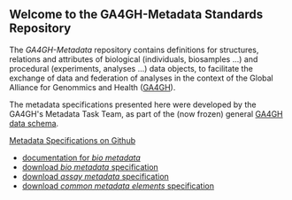 ## Welcome to the GA4GH-Metadata Standards Repository

The *GA4GH-Metadata* repository contains definitions for structures, relations and attributes of biological (individuals, biosamples ...) and procedural (experiments, analyses ...) data objects, to facilitate the exchange of data and federation of analyses in the context of the Global Alliance for Genommics and Health ([GA4GH](http://ga4gh.org)).

The metadata specifications presented here were developed by the GA4GH's Metadata Task Team, as part of the (now frozen) general [GA4GH data schema](https://github.com/ga4gh/ga4gh-schemas/).

[Metadata Specifications on Github](../blob/master/schema/)
* [documentation for *bio metadata*](../blob/master/doc/biometadata.md)
* [download *bio metadata* specification](https://raw.githubusercontent.com/ga4gh-metadata/ga4gh-metadata/master/schema/biometadata.proto)
* [download *assay metadata* specification](https://raw.githubusercontent.com/ga4gh-metadata/ga4gh-metadata/master/schema/assaymetadata.proto)
* [download *common metadata elements* specification](https://raw.githubusercontent.com/ga4gh-metadata/ga4gh-metadata/master/schema/shared.proto)



<!--
[Bio-Metadata (full path)](https://github.com/ga4gh-metadata/ga4gh-metadata/blob/master/schema/bio_metadata.proto)
-->
